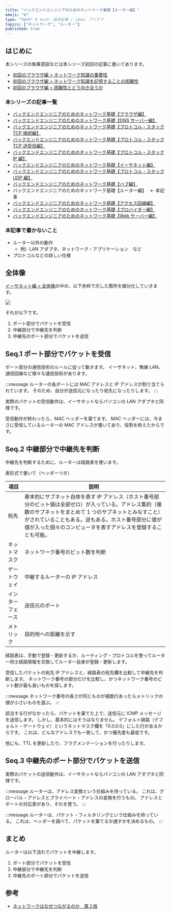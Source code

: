 ```yaml
---
title: "バックエンドエンジニアのためのネットワーク基礎【ルーター編】"
emoji: "🌐"
type: "tech" # tech: 技術記事 / idea: アイデア
topics: ["ネットワーク", "ルーター"]
published: true
---
```


## はじめに

本シリーズの執筆意図などは本シリーズ初回の記事に書いてあります。

- [初回のブラウザ編 > ネットワーク知識の重要性](https://zenn.dev/jnkmtsd/articles/0d129a7aa0947b#%E3%83%8D%E3%83%83%E3%83%88%E3%83%AF%E3%83%BC%E3%82%AF%E7%9F%A5%E8%AD%98%E3%81%AE%E9%87%8D%E8%A6%81%E6%80%A7)
- [初回のブラウザ編 > ネットワーク知識を記憶することの困難性](https://zenn.dev/jnkmtsd/articles/0d129a7aa0947b#%E3%83%8D%E3%83%83%E3%83%88%E3%83%AF%E3%83%BC%E3%82%AF%E7%9F%A5%E8%AD%98%E3%82%92%E8%A8%98%E6%86%B6%E3%81%99%E3%82%8B%E3%81%93%E3%81%A8%E3%81%AE%E5%9B%B0%E9%9B%A3%E6%80%A7)
- [初回のブラウザ編 > 困難性とどう向き合うか](https://zenn.dev/jnkmtsd/articles/0d129a7aa0947b#%E5%9B%B0%E9%9B%A3%E6%80%A7%E3%81%A8%E3%81%A9%E3%81%86%E5%90%91%E3%81%8D%E5%90%88%E3%81%86%E3%81%8B)

### 本シリーズの記事一覧

- [バックエンドエンジニアのためのネットワーク基礎【ブラウザ編】](https://zenn.dev/jnkmtsd/articles/0d129a7aa0947b)
- [バックエンドエンジニアのためのネットワーク基礎【DNS サーバー編】](https://zenn.dev/jnkmtsd/articles/e59e42beec39e0)
- [バックエンドエンジニアのためのネットワーク基礎【プロトコル・スタック TCP 接続編】](https://zenn.dev/jnkmtsd/articles/e0ecb28f1875f2)
- [バックエンドエンジニアのためのネットワーク基礎【プロトコル・スタック TCP 送受信編】](https://zenn.dev/jnkmtsd/articles/37a25508b30635)
- [バックエンドエンジニアのためのネットワーク基礎【プロトコル・スタック IP 編】](https://zenn.dev/jnkmtsd/articles/61f104becc1750)
- [バックエンドエンジニアのためのネットワーク基礎【イーサネット編】](https://zenn.dev/jnkmtsd/articles/c50f9113995773)
- [バックエンドエンジニアのためのネットワーク基礎【プロトコル・スタック UDP 編】](https://zenn.dev/jnkmtsd/articles/46615811cadd72)
- [バックエンドエンジニアのためのネットワーク基礎【ハブ編】](https://zenn.dev/jnkmtsd/articles/24874950f6e4ea)
- バックエンドエンジニアのためのネットワーク基礎【ルーター編】　 ← 本記事
- [バックエンドエンジニアのためのネットワーク基礎【アクセス回線編】](https://zenn.dev/jnkmtsd/articles/b8588f4326dc73)
- [バックエンドエンジニアのためのネットワーク基礎【プロバイダー編】](https://zenn.dev/jnkmtsd/articles/52b465bc9d8d97)
- [バックエンドエンジニアのためのネットワーク基礎【Web サーバー編】](https://zenn.dev/jnkmtsd/articles/660223f2d36a8c)

### 本記事で書かないこと

- ルーター以外の動作
  - 例）LAN アダプタ、ネットワーク・アプリケーション　など
- プロトコルなどの詳しい仕様

## 全体像

[イーサネット編 > 全体像](https://zenn.dev/jnkmtsd/articles/c50f9113995773#%E5%85%A8%E4%BD%93%E5%83%8F)の中の、以下赤枠で示した箇所を細分化していきます。

![](https://storage.googleapis.com/zenn-user-upload/13fd5f1145bd-20231221.png)

それが以下です。

1. ポート部分でパケットを受信
2. 中継部分で中継先を判断
3. 中継先のポート部分でパケットを送信

## Seq.1 ポート部分でパケットを受信

ポート部分の通信技術のルールに従って動きます。
イーサネット、無線 LAN、通信回線など様々な通信技術があります。

:::message
ルーターの各ポートには MAC アドレスと IP アドレスが割り当てられています。
そのため、自分が送信元になったり宛先になったりします。
:::

実際のパケットの受信動作は、イーサネットならパソコンの LAN アダプタと同様です。

受信動作が終わったら、MAC ヘッダーを棄てます。
MAC ヘッダーには、今まさに受信しているルーターの MAC アドレスが書いてあり、役割を終えたからです。

## Seq.2 中継部分で中継先を判断

中継先を判断するために、ルーターは経路表を使います。

表形式で書いて（ヘッダーつき）

| 項目             | 説明                                                                                                                                                                                                                                                                                      |
| ---------------- | ----------------------------------------------------------------------------------------------------------------------------------------------------------------------------------------------------------------------------------------------------------------------------------------- |
| 宛先             | 基本的にサブネット自体を表す IP アドレス（ホスト番号部分のビット値は全部ゼロ）が入っている。アドレス集約（複数のサブネットをまとめて 1 つのサブネットとみなすこと）がされていることもある。逆もある。ホスト番号部分に値が値が入った個々のコンピュータを表すアドレスを登録することも可能。 |
| ネットマスク     | ネットワーク番号のビット数を判断                                                                                                                                                                                                                                                          |
| ゲートウェイ     | 中継するルーターの IP アドレス                                                                                                                                                                                                                                                            |
| インターフェース | 送信元のポート                                                                                                                                                                                                                                                                            |
| メトリック       | 目的地への距離を示す                                                                                                                                                                                                                                                                      |

経路表は、手動で登録・更新するか、ルーティング・プロトコルを使ってルーター同士経路情報を交換してルーター自身が登録・更新します。

受信したパケットの宛先 IP アドレスと、経路表の宛先欄を比較して中継先を判断します。
ネットワーク番号の部分だけを比較し、かつネットワーク番号のビット数が最も長いものを探します。

:::message
ネットワーク番号の長さが同じものが複数行あったらメトリックの値が小さいものを選ぶ。
:::

該当する行がなかったら、パケットを棄てた上で、送信元に ICMP メッセージを送信します。
しかし、基本的にはそうはなりません。
デフォルト経路（デフォルト・ゲートウェイ）というネットマスク欄を「0.0.0.0」にした行があるからです。
これは、どんなアドレスでも一致して、かつ優先度も最低です。

他にも、TTL を更新したり、フラグメンテーションを行ったりします。

## Seq.3 中継先のポート部分でパケットを送信

実際のパケットの送信動作は、イーサネットならパソコンの LAN アダプタと同様です。

:::message
ルーターは、アドレス変換という仕組みを持っている。
これは、グローバル・アドレスとプライベート・アドレスの変換を行うもの。
アドレスとポートの対応表があり、それを使う。
:::

:::message
ルーターは、パケット・フィルタリングという仕組みを持っている。
これは、ヘッダーを調べて、パケットを棄てるか通すかを決めるもの。
:::

## まとめ

ルーターは以下流れでパケットを中継します。

1. ポート部分でパケットを受信
2. 中継部分で中継先を判断
3. 中継先のポート部分でパケットを送信

## 参考

- [ネットワークはなぜつながるのか　第２版](https://www.amazon.co.jp/dp/B077XSB8BS)
